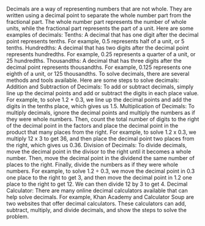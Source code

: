 Decimals are a way of representing numbers that are not whole. They are written using a decimal point to separate the whole number part from the fractional part. The whole number part represents the number of whole units, while the fractional part represents the part of a unit. Here are some examples of decimals:
Tenths: A decimal that has one digit after the decimal point represents tenths. For example, 0.5 represents half of a unit, or 5 tenths.
Hundredths: A decimal that has two digits after the decimal point represents hundredths. For example, 0.25 represents a quarter of a unit, or 25 hundredths.
Thousandths: A decimal that has three digits after the decimal point represents thousandths. For example, 0.125 represents one eighth of a unit, or 125 thousandths.
To solve decimals, there are several methods and tools available. Here are some steps to solve decimals:
Addition and Subtraction of Decimals: To add or subtract decimals, simply line up the decimal points and add or subtract the digits in each place value. For example, to solve 1.2 + 0.3, we line up the decimal points and add the digits in the tenths place, which gives us 1.5.
Multiplication of Decimals: To multiply decimals, ignore the decimal points and multiply the numbers as if they were whole numbers. Then, count the total number of digits to the right of the decimal point in the factors and place the decimal point in the product that many places from the right. For example, to solve 1.2 x 0.3, we multiply 12 x 3 to get 36, and then place the decimal point two places from the right, which gives us 0.36.
Division of Decimals: To divide decimals, move the decimal point in the divisor to the right until it becomes a whole number. Then, move the decimal point in the dividend the same number of places to the right. Finally, divide the numbers as if they were whole numbers. For example, to solve 1.2 ÷ 0.3, we move the decimal point in 0.3 one place to the right to get 3, and then move the decimal point in 1.2 one place to the right to get 12. We can then divide 12 by 3 to get 4.
Decimal Calculator: There are many online decimal calculators available that can help solve decimals. For example, Khan Academy and Calculator Soup are two websites that offer decimal calculators. These calculators can add, subtract, multiply, and divide decimals, and show the steps to solve the problem.

